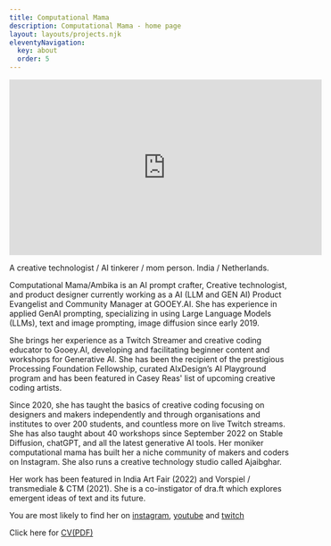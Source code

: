 ```yaml
---
title: Computational Mama
description: Computational Mama - home page
layout: layouts/projects.njk
eleventyNavigation:
  key: about
  order: 5
---
```




<!-- https://www.youtube.com/watch?v=HtsF7T06WGo -->

<iframe width="560" height="315" src="https://www.youtube.com/embed/HtsF7T06WGo" title="YouTube video player" frameborder="0" allow="accelerometer; autoplay; clipboard-write; encrypted-media; gyroscope; picture-in-picture" allowfullscreen></iframe>

A creative technologist / AI tinkerer / mom person. India / Netherlands.

Computational Mama/Ambika is an AI prompt crafter, Creative technologist, and product designer currently working as a AI (LLM and GEN AI) Product Evangelist and Community Manager at GOOEY.AI. She has experience in applied GenAI prompting, specializing in using Large Language Models (LLMs), text and image prompting, image diffusion since early 2019.

She brings her experience as a Twitch Streamer and creative coding educator to Gooey.AI, developing and facilitating beginner content and workshops for Generative AI. She has been the recipient of the prestigious Processing Foundation Fellowship, curated AIxDesign’s AI Playground program and has been featured in Casey Reas' list of upcoming creative coding artists.

Since 2020, she has taught the basics of creative coding focusing on designers and makers independently and through organisations and institutes to over 200 students, and countless more on live Twitch streams. She has also taught about 40 workshops since September 2022 on Stable Diffusion, chatGPT, and all the latest generative AI tools. Her moniker computational mama has built her a niche community of makers and coders on Instagram. She also runs a creative technology studio called Ajaibghar.

Her work has been featured in India Art Fair (2022) and Vorspiel / transmediale & CTM (2021).
She is a co-instigator of dra.ft which explores emergent ideas of text and its future.

You are most likely to find her on [instagram](https://instagram.com/computational_mama), [youtube](https://www.youtube.com/c/ComputationalMama) and [twitch](https://www.twitch.tv/computational_mama)


Click here for [CV(PDF)](/img/CMAMA_CV_May_2023.pdf)